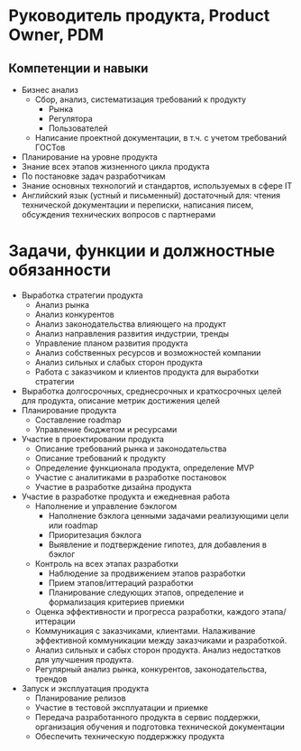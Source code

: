 # Руководитель продукта, Product Owner, PDM
## Компетенции и навыки

-   Бизнес анализ
    -   Сбор, анализ, систематизация требований к продукту
        -   Рынка
        -   Регулятора
        -   Пользователей
    -   Написание проектной документации, в т.ч. c учетом требований ГОСТов
-   Планирование на уровне продукта
-   Знание всех этапов жизненного цикла продукта
-   По постановке задач разработчикам
-   Знание основных технологий и стандартов, используемых в сфере IT
-   Английский язык (устный и письменный) достаточный для: чтения технической документации и переписки, написания писем, обсуждения технических вопросов с партнерами

# Задачи, функции и должностные обязанности

-   Выработка стратегии продукта
    -   Анализ рынка
    -   Анализ конкурентов
    -   Анализ законодательства влияющего на продукт
    -   Анализ направления развития индустрии, тренды
    -   Управление планом развития продукта
    -   Анализ собственных ресурсов и возможностей компании
    -   Анализ сильных и слабых сторон продукта
    -   Работа с заказчиком и клиентов продукта для выработки стратегии
-   Выработка долгосрочных, среднесрочных и краткосрочных целей для продукта, описание метрик достижения целей
-   Планирование продукта
    -   Составление roadmap
    -   Управление бюджетом и ресурсами
-   Участие в проектировании продукта
    -   Описание требований рынка и законодательства
    -   Описание требований к продукту
    -   Определение функционала продукта, определение MVP
    -   Участие с аналитиками в разработке постановок
    -   Участие в разработке дизайна продукта
-   Участие в разработке продукта и ежедневная работа
    -   Наполнение и управление бэклогом
        -   Наполнение бэклога ценными задачами реализующими цели или roadmap
        -   Приоритезация бэклога
        -   Выявление и подтверждение гипотез, для добавления в бэклог
    -   Контроль на всех этапах разработки
        -   Наблюдение за продвижением этапов разработки
        -   Прием этапов/иттераций разработки
        -   Планирование следующих этапов, определение и формализация критериев приемки
    -   Оценка эффективности и прогресса разработки, каждого этапа/иттерации
    -   Коммуникация с заказчиками, клиентами. Налаживание эффективной коммуникации между заказчиками и разработкой.
    -   Анализ сильных и сабых сторон продукта. Анализ недостатков для улучшения продукта.
    -   Регулярный анализ рынка, конкурентов, законодательства, трендов
-   Запуск и эксплуатация продукта
    -   Планирование релизов
    -   Участие в тестовой эксплуатации и приемке
    -   Передача разработанного продукта в сервис поддержки, организация обучения и подготовка технической документации
    -   Обеспечить техническую поддержжку продукта